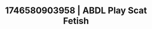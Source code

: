 ---
categories:
- Femme domination
- AI-generated
- Softcore surrealism
- Morning passion
- Artistic nudes
- ASMR
- Caressing curves
- Cosplay
image: /assets/images/1746580903958.jpg
layout: post
seo:
  description: Featured content with premium Scat Fetish, ABDL Play. HD images available.
  keywords: Scat Fetish, ABDL Play
  og_image: /assets/images/1746580903958.jpg
  schema_type: VisualArtwork
tags:
- ABDL Play
- '#1746580903958'
- Scat Fetish
title: 1746580903958 | ABDL Play Scat Fetish
---